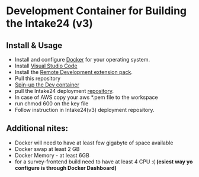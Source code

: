 # Development Container for Building the Intake24 (v3)
## Install & Usage
- Install and configure [Docker](https://www.docker.com/get-started) for your operating system.
- Install [Visual Studio Code](https://code.visualstudio.com/)
- Install the [Remote Development extension pack](https://marketplace.visualstudio.com/items?itemName=ms-vscode-remote.vscode-remote-extensionpack).
- Pull this repository
- [Spin-up the Dev container](https://vscode-eastus.azurewebsites.net/docs/remote/containers-tutorial)
- pull the Intake24 deployment [repository](https://github.com/intake24/deployment).
- In case of AWS copy your aws *.pem file to the workspace
- run chmod 600 on the key file
- Follow instruction in Intake24(v3) deployment repository.

## Additional nites: 
- Docker will need to have at least few gigabyte of space available 
- Docker swap at least 2 GB
- Docker Memory - at least 6GB
- for a survey-frontend build need to have at least 4 CPU :(
**(esiest way yo configure is  through Docker Dashboard)**